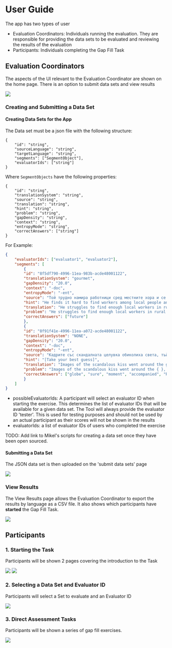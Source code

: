 # User Guide

The app has two types of user 

- Evaluation Coordinators: Individuals running the evaluation. They are responsible for providing the data sets to be evaluated and reviewing the results of the evaluation
- Participants: Individuals completing the Gap Fill Task

## Evaluation Coordinators

The aspects of the UI relevant to the Evaluation Coordinator are shown on the home page. There is an option to submit data sets and view results

![](./images/evaluationCoordinator.png)

### Creating and Submitting a Data Set

#### Creating Data Sets for the App

The Data set must be a json file with the following structure:

```
{
    "id": "string",
    "sourceLanguage": "string",
    "targetLanguage": "string",
    "segments": ["SegmentObject"],
    "evaluatorIds": ["string"]
}
```

Where `SegmentObjects` have the following properties:

```
{
    "id": "string",
    "translationSystem": "string",
    "source": "string",
    "translation": "string",
    "hint": "string",
    "problem": "string",
    "gapDensity": "string",
    "context": "string",
    "entropyMode": "string",
    "correctAnswers": ["string"]
}
```

For Example:

```json
{
    "evaluatorIds": ["evaluator1", "evaluator2"],
    "segments": [
        {
        "id": "8f5df790-4996-11ea-983b-acde48001122",
        "translationSystem": "gourmet",
        "gapDensity": "20.0",
        "context": "-doc",
        "entropyMode": "-ent",
        "source": "Той трудно намира работници сред местните хора и се тревожи за бъдещето.",
        "hint": "He finds it hard to find workers among local people and worries about the future.",
        "translation": "He struggles to find enough local workers in rural Scotland to work in the field and is worried about the future.",
        "problem": "He struggles to find enough local workers in rural Scotland to work in the field and is worried about the { }.",
        "correctAnswers": ["future"]
        },
        {
        "id": "8f91f41e-4996-11ea-a072-acde48001122",
        "translationSystem": "NONE",
        "gapDensity": "20.0",
        "context": "-doc",
        "entropyMode": "-ent",
        "source": "Кадрите със скандалната целувка обиколиха света, тъй като музикантите споделиха в Инстаграм снимката с думите: 'Русия, обичаме те'.",
        "hint": "[Take your best guess]",
        "translation": "Images of the scandalous kiss went around the globe, with the group making sure they shared the moment on Instagram accompanied by the words: “Russia, we love you”.",
        "problem": "Images of the scandalous kiss went around the { }, with the group making { } they shared the { } on Instagram { } by the words: “{ }, we love you”.",
        "correctAnswers": ["globe", "sure", "moment", "accompanied", "Russia"]
        }
    ]
}
```

- possibleEvaluatorIds: A participant will select an evaluator ID when starting the exercise. This determines the list of evaluator IDs that will be available for a given data set. The Tool will always provide the evaluator ID 'tester'. This is used for testing purposes and should not be used by an actual participant as their scores will not be shown in the results
- evaluatorIds: a list of evaluator IDs of users who completed the exercise

TODO: Add link to Mikel's scripts for creating a data set once they have been open sourced.

#### Submitting a Data Set

The JSON data set is then uploaded on the 'submit data sets' page

![](./images/submitDataset.png)

### View Results

The View Results page allows the Evaluation Coordinator to export the results by language as a CSV file. It also shows which participants have **started** the Gap Fill Task.

![](./images/exportData.png)

## Participants

### 1. Starting the Task

Participants will be shown 2 pages covering the introduction to the Task

![](./images/index.png)
![](./images/furtherInfo.png)

### 2. Selecting a Data Set and Evaluator ID

Participants will select a Set to evaluate and an Evaluator ID

![](./images/idSelection.png)

### 3. Direct Assessment Tasks

Participants will be shown a series of gap fill exercises.

![](./images/gapFill.png)
